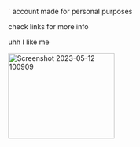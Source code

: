 ` account made for personal purposes

check links for more info

uhh I like me

<img width="216" height="173" alt="Screenshot 2023-05-12 100909" src="https://github.com/user-attachments/assets/351485f3-4f8e-4011-a336-32598bacdef7" />
